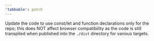 ```yaml
---
'tabbable': patch
---
```


Update the code to use const/let and function declarations only for the repo; this does NOT affect browser compatibility as the code is still transpiled when published into the `./dist` directory for various targets.
